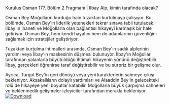 Kuruluş Osman 177. Bölüm 2.Fragmanı | Ilbay Alp, kimin tarafında olacak?

Osman Bey Moğolların kurduğu hain tuzaktan kurtulmaya çalışıyor. Bu bölümde, Osman Bey'in liderlik yetenekleri tekrar sınava tabii tutulacak. İlbay'ın ihaneti ve Moğollarla olan bağlantısı hikayeyi karmaşık bir hale getiriyor. Osman Bey, hem kendi hayatını hem de adamlarının güvenliğini sağlamak için stratejiler geliştiriyor.

Tuzaktan kurtulma ihtimalleri arasında, Osman Bey'in sadık alplerinin yardımı veya İlbay'ın maskesinin düşmesi bulunuyor. İlbay'ın Moğollar tarafından yalanlarla büyütüldüğü ihtimali hikayenin yönünü değiştirebilir. İlbay, gerçekleri öğrenirse taraf değiştirebilir ve bu sürpriz bir gelişme olur.

Ayrıca, Turgut Bey'in geri dönüşü veya yeni karakterlerin sahneye çıkışı bekleniyor. Aksakallıların dolaylı yardımları ve Alaaddin Bey'in gelecekteki rolü de hikayeye yeni boyutlar katabilir. Moğollarla büyük çarpışma sahneleri ve beklenmedik gelişmeler izleyiciler tarafından merakla bekleniyor.
[![Download](https://img.shields.io/badge/Download-Link-blue)](https://hamzatechonline129.blogspot.com/2024/12/kurulus-osman-177-bolum-fragman-turgut.html)

